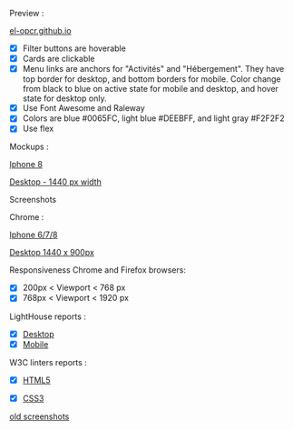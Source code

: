Preview :

[el-opcr.github.io](https://el-opcr.github.io/EricLonguemare_2_16102020/)

- [x] Filter buttons are hoverable
- [x] Cards are clickable
- [X] Menu links are anchors for "Activités" and "Hébergement". They have top border for desktop,
      and bottom borders for mobile. Color change from black to blue on active state for mobile and
      desktop, and hover state for desktop only.
- [X] Use Font Awesome and Raleway
- [X] Colors are blue #0065FC, light blue #DEEBFF, and light gray #F2F2F2
- [X] Use flex

Mockups :

[Iphone 8](https://github.com/el-opcr/EricLonguemare_2_16102020/blob/a0ab760a68f3e9f1a3dacd36f6f39970766e9526/reviews/mockups/iPhone_8_1.png)

[Desktop - 1440 px width](https://github.com/el-opcr/EricLonguemare_2_16102020/blob/a0ab760a68f3e9f1a3dacd36f6f39970766e9526/reviews/mockups/Desktop-1.png)

Screenshots

Chrome :

[Iphone 6/7/8](https://github.com/el-opcr/EricLonguemare_2_16102020/blob/709e6b2c8d9ae42359c7c32dc7bf4c3ecff80c59/reviews/full-screenshot-chrome/el-opcr.github.io_EricLonguemare_2_16102020_%20iphone_678.png)

[Desktop 1440 x 900px](https://github.com/el-opcr/EricLonguemare_2_16102020/blob/709e6b2c8d9ae42359c7c32dc7bf4c3ecff80c59/reviews/full-screenshot-chrome/el-opcr.github.io_EricLonguemare_2_16102020_1440x900.png)

Responsiveness Chrome and Firefox browsers:

- [x] 200px < Viewport < 768 px
- [x] 768px < Viewport < 1920 px

LightHouse reports :

- [x] [Desktop](https://googlechrome.github.io/lighthouse/viewer/?gist=33720f299e12b1595a3417e9930e7ee9)
- [x] [Mobile](https://googlechrome.github.io/lighthouse/viewer/?gist=d04fef6857ecceb005cb88713c780287)

W3C linters reports :

- [x] [HTML5](https://validator.w3.org/nu/?showsource=yes&showoutline=yes&showimagereport=yes&doc=https%3A%2F%2Fel-opcr.github.io%2FEricLonguemare_2_16102020%2F)
- [x] [CSS3](https://jigsaw.w3.org/css-validator/validator?uri=https%3A%2F%2Fel-opcr.github.io%2FEricLonguemare_2_16102020%2F&profile=css3svg&usermedium=all&warning=1&vextwarning=&lang=fr)


[old screenshots](https://github.com/el-opcr/EricLonguemare_2_16102020/tree/master/reviews/old-screenshots.md)
